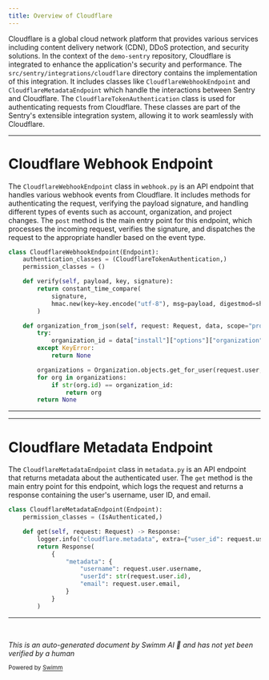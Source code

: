 ```yaml
---
title: Overview of Cloudflare
---
```

Cloudflare is a global cloud network platform that provides various services including content delivery network (CDN), DDoS protection, and security solutions. In the context of the `demo-sentry` repository, Cloudflare is integrated to enhance the application's security and performance. The `src/sentry/integrations/cloudflare` directory contains the implementation of this integration. It includes classes like `CloudflareWebhookEndpoint` and `CloudflareMetadataEndpoint` which handle the interactions between Sentry and Cloudflare. The `CloudflareTokenAuthentication` class is used for authenticating requests from Cloudflare. These classes are part of the Sentry's extensible integration system, allowing it to work seamlessly with Cloudflare.

<SwmSnippet path="/src/sentry/integrations/cloudflare/webhook.py" line="42">

---

# Cloudflare Webhook Endpoint

The `CloudflareWebhookEndpoint` class in `webhook.py` is an API endpoint that handles various webhook events from Cloudflare. It includes methods for authenticating the request, verifying the payload signature, and handling different types of events such as account, organization, and project changes. The `post` method is the main entry point for this endpoint, which processes the incoming request, verifies the signature, and dispatches the request to the appropriate handler based on the event type.

```python
class CloudflareWebhookEndpoint(Endpoint):
    authentication_classes = (CloudflareTokenAuthentication,)
    permission_classes = ()

    def verify(self, payload, key, signature):
        return constant_time_compare(
            signature,
            hmac.new(key=key.encode("utf-8"), msg=payload, digestmod=sha256).hexdigest(),
        )

    def organization_from_json(self, request: Request, data, scope="project:write"):
        try:
            organization_id = data["install"]["options"]["organization"]
        except KeyError:
            return None

        organizations = Organization.objects.get_for_user(request.user, scope=scope)
        for org in organizations:
            if str(org.id) == organization_id:
                return org
        return None
```

---

</SwmSnippet>

<SwmSnippet path="/src/sentry/integrations/cloudflare/metadata.py" line="12">

---

# Cloudflare Metadata Endpoint

The `CloudflareMetadataEndpoint` class in `metadata.py` is an API endpoint that returns metadata about the authenticated user. The `get` method is the main entry point for this endpoint, which logs the request and returns a response containing the user's username, user ID, and email.

```python
class CloudflareMetadataEndpoint(Endpoint):
    permission_classes = (IsAuthenticated,)

    def get(self, request: Request) -> Response:
        logger.info("cloudflare.metadata", extra={"user_id": request.user.id})
        return Response(
            {
                "metadata": {
                    "username": request.user.username,
                    "userId": str(request.user.id),
                    "email": request.user.email,
                }
            }
        )
```

---

</SwmSnippet>

&nbsp;

*This is an auto-generated document by Swimm AI 🌊 and has not yet been verified by a human*

<SwmMeta version="3.0.0" repo-id="Z2l0aHViJTNBJTNBZGVtby1zZW50cnklM0ElM0Fzd2ltbWlv" repo-name="demo-sentry"><sup>Powered by [Swimm](/)</sup></SwmMeta>
